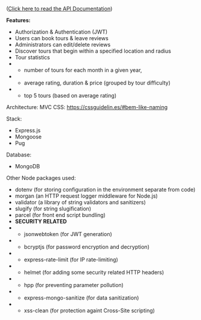 ([Click here to read the API Documentation](https://documenter.getpostman.com/view/34634720/2sB2cPjRHa))


**Features:**
- Authorization & Authentication (JWT)
- Users can book tours & leave reviews
- Administrators can edit/delete reviews
- Discover tours that begin within a specified location and radius
-  Tour statistics
- - number of tours for each month in a given year,
- - average rating, duration & price (grouped by tour difficulty)
- - top 5 tours (based on average rating)

Architecture: MVC
CSS: https://cssguidelin.es/#bem-like-naming

Stack:
- Express.js
- Mongoose
- Pug

Database:
- MongoDB

Other Node packages used:
- dotenv (for storing configuration in the environment separate from code)
- morgan (an HTTP request logger middleware for Node.js)
- validator (a library of string validators and sanitizers)
- slugify (for string slugification)
- parcel (for front end script bundling)
-  **SECURITY RELATED**
- - jsonwebtoken (for JWT generation)
- - bcryptjs (for password encryption and decryption)
- - express-rate-limit (for IP rate-limiting)
- - helmet (for adding some security related HTTP headers)
- - hpp (for preventing parameter pollution)
- - express-mongo-sanitize (for data sanitization)
- - xss-clean (for protection againt Cross-Site scripting)

